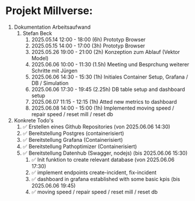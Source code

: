 
# Projekt Millverse:

1.  Dokumentation Arbeitsaufwand
    1.  Stefan Beck
        1.  2025.05.14 12:00 - 18:00  (6h)    Prototyp Browser
        2.  2025.05.15 14:00 - 17:00  (3h)    Prototyp Browser
        3.  2025.05.26 19:00 - 21:00  (2h)    Konzeption zum Ablauf (Vektor Model)
        4.  2025.06.06 10:00 - 11:30  (1.5h)  Meeting und Besprchung weiterer Schritte mit Jürgen
        5.  2025.06.06 14:30 - 15:30  (1h)    Initiales Container Setup, Grafana / DB / Simulation
        6.  2025.06.06 17:30 - 19:45  (2.25h) DB table setup and dashboard setup
        7.  2025.06.07 11:15 - 12:15  (1h)    Atted new metrics to dashboard
        8.  2025.06.08 14:00 - 15:00  (1h)    Implemented moving speed / repair speed / reset mill / reset db
2.  Konkrete Todo's
    1.  ✅ Erstellen eines Github Repositories (von 2025.06.06 14:30)
    2.  ✅ Bereitstellung Postgres (containerisiert)
    3.  ✅ Bereitstellung Grafana (Containerisiert)
    4.  ✅ Bereitstellung Pathoptimizer (Containerisiert)
    5.  ✅ Bereitstellung Datenhub (Swagger, nodejs) (bis 2025.06.06 15:30)
        1.  ✅ Init funktion to create relevant database (von 2025.06.06 17:30)
        2.  ✅ implement endpoints create-incident, fix-incident
        3.  ✅ dashboard in grafana established with some basic kpis (bis 2025.06.06 19:45)
        4.  ✅ moving speed / repair speed / reset mill / reset db
